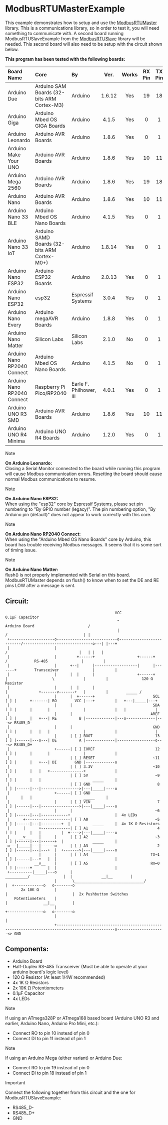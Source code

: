 # ModbusRTUMasterExample
 
This example demonstrates how to setup and use the [ModbusRTUMaster](https://github.com/CMB27/ModbusRTUMaster) library.
This is a communications library, so in order to test it, you will need something to communicate with.
A second board running ModbusRTUSlaveExample from the [ModbusRTUSlave](https://github.com/CMB27/ModbusRTUSlave) library will be needed.
This second board will also need to be setup with the circuit shown below.

**This program has been tested with the following boards:**  

| Board Name                  | Core                                         | By                      | Ver.   | Works | RX Pin | TX Pin | Modbus Port    |
| :-------------------------- | :------------------------------------------- | :---------------------- | :----: | :---: | :----: | :----: | :------------- |
| Arduino Due                 | Arduino SAM Boards (32-bits ARM Cortex-M3)   | Arduino                 | 1.6.12 | Yes   |     19 |     18 | Serial1        |
| Arduino Giga                | Arduino Mbed OS GIGA Boards                  | Arduino                 |  4.1.5 | Yes   |      0 |      1 | Serial1        |
| Arduino Leonardo            | Arduino AVR Boards                           | Arduino                 |  1.8.6 | Yes   |      0 |      1 | Serial1        |
| Arduino Make Your UNO       | Arduino AVR Boards                           | Arduino                 |  1.8.6 | Yes   |     10 |     11 | SoftwareSerial |
| Arduino Mega 2560           | Arduino AVR Boards                           | Arduino                 |  1.8.6 | Yes   |     19 |     18 | Serial1        |
| Arduino Nano                | Arduino AVR Boards                           | Arduino                 |  1.8.6 | Yes   |     10 |     11 | SoftwareSerial |
| Arduino Nano 33 BLE         | Arduino Mbed OS Nano Boards                  | Arduino                 |  4.1.5 | Yes   |      0 |      1 | Serial1        |
| Arduino Nano 33 IoT         | Arduino SAMD Boards (32-bits ARM Cortex-M0+) | Arduino                 | 1.8.14 | Yes   |      0 |      1 | Serial1        |
| Arduino Nano ESP32          | Arduino ESP32 Boards                         | Arduino                 | 2.0.13 | Yes   |      0 |      1 | Serial0        |
| Arduino Nano ESP32          | esp32                                        | Espressif Systems       |  3.0.4 | Yes   |      0 |      1 | Serial0        |
| Arduino Nano Every          | Arduino megaAVR Boards                       | Arduino                 |  1.8.8 | Yes   |      0 |      1 | Serial1        |
| Arduino Nano Matter         | Silicon Labs                                 | Silicon Labs            |  2.1.0 | No    |      0 |      1 | Serial1        |
| Arduino Nano RP2040 Connect | Arduino Mbed OS Nano Boards                  | Arduino                 |  4.1.5 | No    |      0 |      1 | Serial1        |
| Arduino Nano RP2040 Connect | Raspberry Pi Pico/RP2040                     | Earle F. Philhower, III |  4.0.1 | Yes   |      0 |      1 | Serial1        |
| Arduino UNO R3 SMD          | Arduino AVR Boards                           | Arduino                 |  1.8.6 | Yes   |     10 |     11 | SoftwareSerial |
| Arduino UNO R4 Minima       | Arduino UNO R4 Boards                        | Arduino                 |  1.2.0 | Yes   |      0 |      1 | Serial1        |


> [!NOTE]  
> **On Arduino Leonardo:**  
> Closing a Serial Monitor connected to the board while running this program will cause Modbus communication errors.
> Resetting the board should cause normal Modbus communications to resume.

> [!NOTE]  
> **On Arduino Nano ESP32:**  
> When using the "esp32" core by Espressif Systems, please set pin numbering to "By GPIO number (legacy)".
> The pin numbering option, "By Arduino pin (default)" does not appear to work correctly with this core.

> [!NOTE]  
> **On Arduino Nano RP2040 Connect:**  
> When using the "Arduino Mbed OS Nano Boards" core by Arduino, this board has trouble receiving Modbus messages.
> It seems that it is some sort of timing issue.

> [!NOTE]  
> **On Arduino Nano Matter:**  
> flush() is not properly implemented with Serial on this board.
> ModbusRTUMaster depends on flush() to know when to set the DE and RE pins LOW after a message is sent.

## Circuit:  
```
                                                 VCC                                                                 0.1µF Capacitor
                                                  ^                            Arduino Board                        /
                                                  |                           /                                  | |
 +--------------------o---------------------------o--------------------------/-------------------------------o---| |---+
 |                    |                                                     /                                |   | |   |
 |                    |         +------+                   +------+        /            RS-485               |         |
 |                    |      +--|      |-------------------|      |-------+        Transceiver               |         |
 |                    |      |  |      |                   +------+       |                    \             |         |               120 Ω Resistor
 |                    |      |  |      |                                  |              +-------v-------+   |         |        _____ /
 |                    |      |  +------+                          SCL [ ] |      +-------| RO        VCC |---+         |   +---|_____|---+
 |                    |      |                                    SDA [ ] |      |       |               |             |   |             |
 |                    |      |                                   AREF [ ] |      |   +---| RE          B |-------------|---o-------------|---<> RS485_D-
 |                    |      |                                    GND [ ] |      |   |   |               |             |                 |
 |                    |      | [ ] BOOT                            13 [ ] |------|---o---| DE          A |-------------|-----------------o---<> RS485_D+
 |                    +------| [ ] IOREF                           12 [ ] |      |       |               |             |
 |                           | [ ] RESET                          ~11 [ ] |      |   +---| DI        GND |-------------o
 |                           | [ ] 3.3V                           ~10 [ ] |      |   |   +---------------+             |
 |                           | [ ] 5V                              ~9 [ ] |      |   |                       _____     |
 |                           | [ ] GND                              8 [ ] |------|---|----------------->|---|_____|----o
 |                    +------| [ ] GND                                    |      |   |                       _____     |
 |                    |      | [ ] VIN                              7 [ ] |------|---|----------------->|---|_____|----o
 |                    |      |                                     ~6 [ ] |------|---|------------+                    |  4x LEDs
 |      +--------------------| [ ] A0                              ~5 [ ] |------|---|---------+  |          _____     |  4x 1K Ω Resistors
 |      |      +-------------| [ ] A1                               4 [ ] |      |   |         |  +---->|---|_____|----o
 |    __v__    |      |      | [ ] A2                              ~3 [ ] |------|---|------+  |             _____     |
 o---|_____|---|------o      | [ ] A3                               2 [ ] |------|---|---+  |  +------->|---|_____|----o
 |             |      |      | [ ] A4                            TX→1 [ ] |------|---+   |  |                          |
 |           __v__    |      | [ ] A5                            RX←0 [ ] |------+       |  |                          |
 +----------|_____|---o      |                                 __________/               |  |             __|__        |
                      |       \_______________________________/                          |  +-------------o   o--------o
       2x 10K Ω       |                                                                  |                             |  2x Pushbutton Switches
    Potentiometers    |                                                                  |                __|__        |
                      |                                                                  +----------------o   o--------o
                      |                                                                                                |
                      +------------------------------------------------------------------------------------------------o---------------------<> GND
```

## Components:  
- Arduino Board
- Half-Duplex RS-485 Transceiver (Must be able to operate at your arduino board's logic level)
- 120 Ω Resistor (At least 1/4W recommended)
- 4x 1K Ω Resistors
- 2x 10K Ω Potentiometers
- 0.1µF Capacitor
- 4x LEDs


> [!NOTE]  
> If using an ATmega328P or ATmega168 based board (Arduino UNO R3 and earlier, Arduino Nano, Arduino Pro Mini, etc.):
> - Connect RO to pin 10 instead of pin 0
> - Connect DI to pin 11 instead of pin 1

> [!NOTE]  
> If using an Arduino Mega (either variant) or Arduino Due:
> - Connect RO to pin 19 instead of pin 0
> - Connect DI to pin 18 instead of pin 1

> [!IMPORTANT]
> Connect the following together from this circuit and the one for ModbusRTUSlaveExample:
> - RS485_D-
> - RS485_D+
> - GND

